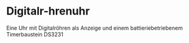 # Digitalr-hrenuhr
Eine Uhr mit Digitalröhren als Anzeige und einem battieriebetriebenem Timerbaustein DS3231
